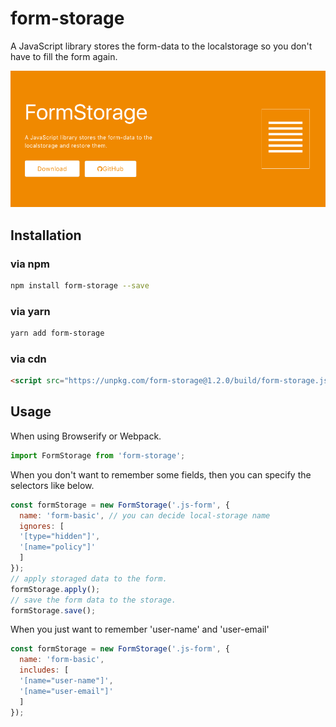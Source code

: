 # form-storage

A JavaScript library stores the form-data to the localstorage so you don't have to fill the form again.

<img src="./docs/screenshot.png" />

## Installation

### via npm

```sh
npm install form-storage --save
```

### via yarn

```sh
yarn add form-storage
```

### via cdn

```html
<script src="https://unpkg.com/form-storage@1.2.0/build/form-storage.js"></script>
```

## Usage

When using Browserify or Webpack.
```js
import FormStorage from 'form-storage';
```

When you don't want to remember some fields, then you can specify the selectors like below.

```js
const formStorage = new FormStorage('.js-form', {
  name: 'form-basic', // you can decide local-storage name 
  ignores: [
  '[type="hidden"]',
  '[name="policy"]'
  ]
});
// apply storaged data to the form.
formStorage.apply();
// save the form data to the storage.
formStorage.save();
```

When you just want to remember 'user-name' and 'user-email'

```js
const formStorage = new FormStorage('.js-form', {
  name: 'form-basic',
  includes: [
  '[name="user-name"]',
  '[name="user-email"]'
  ]
});
```